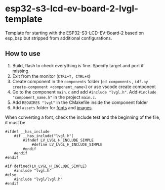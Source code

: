 # esp32-s3-lcd-ev-board-2-lvgl-template
Template for starting with the ESP32-S3-LCD-EV-Board-2 based on esp_bsp but stripped from additional configurations. 


## How to use

1. Build, flash to check everything is fine. Specify target and port if missing.
2. Exit from the monitor (`CTRL+T, CTRL+X`)
3. Create component in the `components` folder (`cd components` , `idf.py create-component <component_name>`) or use vscode create component
4. Go to the component `main.c` and add `#include "lvgl.h"`. Add `#include "component_name.h"` in the project `main.c`.
5. Add `REQUIRES "lvgl"` in the CMakefile inside the component folder
6. Add `assets` folder for [fonts](https://lvgl.io/tools/fontconverter) and [images](https://lvgl.io/tools/imageconverter).


When converting a font, check the include test and the beginning of the file, it must be
```
#ifdef __has_include
    #if __has_include("lvgl.h")
        #ifndef LV_LVGL_H_INCLUDE_SIMPLE
            #define LV_LVGL_H_INCLUDE_SIMPLE
        #endif
    #endif
#endif

#if defined(LV_LVGL_H_INCLUDE_SIMPLE)
    #include "lvgl.h"
#else
    #include "lvgl/lvgl.h"
#endif

```

